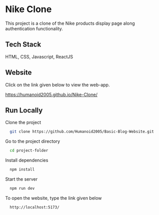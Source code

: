 
# Nike Clone

This project is a clone of the Nike products display page along authentication functionality.






## Tech Stack

HTML, CSS, Javascript, ReactJS


## Website

Click on the link given below to view the web-app.

https://humanoid2005.github.io/Nike-Clone/



## Run Locally

Clone the project

```bash
  git clone https://github.com/Humanoid2005/Basic-Blog-Website.git
```

Go to the project directory

```bash
  cd project-folder
```

Install dependencies

```bash
  npm install
```

Start the server

```bash
  npm run dev
```

To open the website, type the link given below

```bash
  http://localhost:5173/
```

